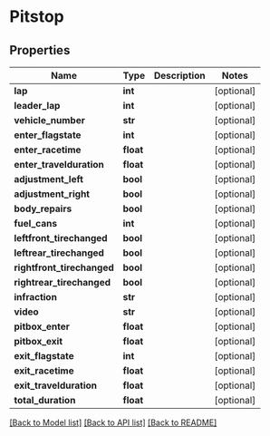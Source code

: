 # Pitstop

## Properties
Name | Type | Description | Notes
------------ | ------------- | ------------- | -------------
**lap** | **int** |  | [optional] 
**leader_lap** | **int** |  | [optional] 
**vehicle_number** | **str** |  | [optional] 
**enter_flagstate** | **int** |  | [optional] 
**enter_racetime** | **float** |  | [optional] 
**enter_travelduration** | **float** |  | [optional] 
**adjustment_left** | **bool** |  | [optional] 
**adjustment_right** | **bool** |  | [optional] 
**body_repairs** | **bool** |  | [optional] 
**fuel_cans** | **int** |  | [optional] 
**leftfront_tirechanged** | **bool** |  | [optional] 
**leftrear_tirechanged** | **bool** |  | [optional] 
**rightfront_tirechanged** | **bool** |  | [optional] 
**rightrear_tirechanged** | **bool** |  | [optional] 
**infraction** | **str** |  | [optional] 
**video** | **str** |  | [optional] 
**pitbox_enter** | **float** |  | [optional] 
**pitbox_exit** | **float** |  | [optional] 
**exit_flagstate** | **int** |  | [optional] 
**exit_racetime** | **float** |  | [optional] 
**exit_travelduration** | **float** |  | [optional] 
**total_duration** | **float** |  | [optional] 

[[Back to Model list]](../README.md#documentation-for-models) [[Back to API list]](../README.md#documentation-for-api-endpoints) [[Back to README]](../README.md)

